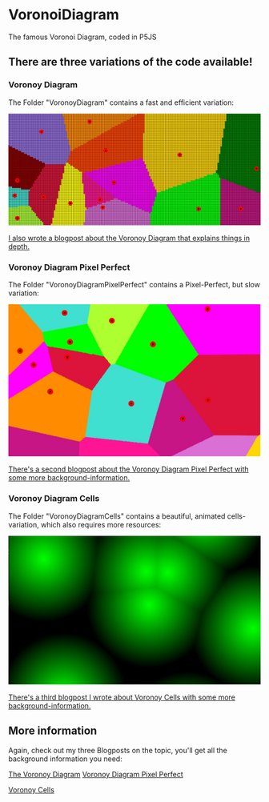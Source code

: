 # VoronoiDiagram

The famous Voronoi Diagram, coded in P5JS

## There are three variations of the code available!

### Voronoy Diagram

The Folder "VoronoyDiagram" contains a fast and efficient variation:

![VoronoiDiagram](https://raw.githubusercontent.com/johnnyawesome/VoronoiDiagram/main/VoronoyDiagram/DemoImages/VoronoiDiagram.jpg)

[I also wrote a blogpost about the Voronoy Diagram that explains things in depth.](https://breaksome.tech/coding-a-voronoi-diagram-in-p5js/)

### Voronoy Diagram Pixel Perfect

The Folder "VoronoyDiagramPixelPerfect" contains a Pixel-Perfect, but slow variation:

![VoronoiDiagramPixelPerfect](https://raw.githubusercontent.com/johnnyawesome/VoronoiDiagram/main/VoronoyDiagramPixelPerfect/DemoImages/VoronoiDiagramPixelPerfect.jpg)

[There's a second blogpost about the Voronoy Diagram Pixel Perfect with some more background-information.](https://breaksome.tech/coding-the-voronoi-diagram-in-p5js-pixel-perfect/)

### Voronoy Diagram Cells

The Folder "VoronoyDiagramCells" contains a beautiful, animated cells-variation, which also requires more resources:

![VoronoyDiagramCells](https://raw.githubusercontent.com/johnnyawesome/VoronoiDiagram/main/VoronoyDiagramCells/DemoImages/VoronoyDiagramCells.jpg)

[There's a third blogpost I wrote about Voronoy Cells with some more background-information.](https://breaksome.tech/coding-voronoi-cells-in-p5js/)

## More information

Again, check out my three Blogposts on the topic, you'll get all the background information you need:

[The Voronoy Diagram](https://breaksome.tech/coding-a-voronoi-diagram-in-p5js/)
[Voronoy Diagram Pixel Perfect](https://breaksome.tech/coding-the-voronoi-diagram-in-p5js-pixel-perfect/)

[Voronoy Cells](https://breaksome.tech/coding-voronoi-cells-in-p5js/)


